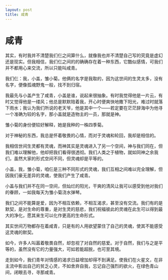 ```yaml
---
layout: post
title: 咸青
---
```


# 咸青

其实，有时我并不清楚我们仨之间算什么，就像我也并不清楚自己写的究竟是虚幻还是现实。但我相信，我们仨之间的的确确存在着一种东西，它酷似感情，可我们并不都用心来交流，所以只能叫咸青。

我们仨：我，小盖，雏小菊。他俩的名字是我取的，因为这世间的生灵太多，没有名字，便像孤魂野鬼一般，找不到归宿。

我最先与小盖产生了咸青，小盖是谁，说起来很抽象。有时我觉得他是一片云，有时又觉得他是一缕风；他总是默默陪着我，开心时便爽快地撒下阳光，难过时就落下雨水；我认为我们所说的老天爷，他是其中一个——若定要在茫茫辞海中为他寻一个准确为较的名字，那小盖就是造物主的一员，那就是神。

雏小菊的身份便较好解释，她是我种的一株四季菊。

对于神秘的东西，我总是怀着敬畏的心情，而对于灵魂和轮回，我却是相信的。

我相信世间生灵都有灵魂，而神其实是灵魂进入了另一个空间，神与我们同在，但我们难以理解他，他却把我们看得很透彻。我们人类之于植物，就如同神之余我们，虽然大家的形式空间不同，但灵魂却是平等的。

小盖，我，雏小菊，咱仨是三种不同形式的灵魂，我们互相之间难以完全理解，但因我们豪无差异的灵魂，使我们产生了咸青。

小盖与我们并不在同一空间，但灿烂的阳光，干爽的清风让我可以感受到他对我们的眷顾，一如我每天为雏小菊浇水弹琴。

我们之间不能算是爱，因为不相互依赖，不相互渴求，甚至没有交流。我们有的是默契，是对生命的尊重，是对生灵的慈悲，我们祝福彼此的灵魂在此生可以得到最大的净化，愿其来生可以化作更高的生命形式。

其实世间万物都存在着咸青，只是有的人用欲望蒙住了自己的灵魂，使其不能感受这灵魂的默契。

如今，许多人叫嚣着敬畏自然，却忽视了对自然的慈爱。对于自然，我们与之是平等的，虽然没有它的力量强大，可如若能超脱，也可至其境。

走到如今，我们青年对情感的渴求日益增加却得不到满足。使我们在火星文，在非主流中影出自己的贫乏心灵，不如舍弃自我，忘记自己强烈的欲火，在绿色青山间，闭眼去寻，寻那咸青。


